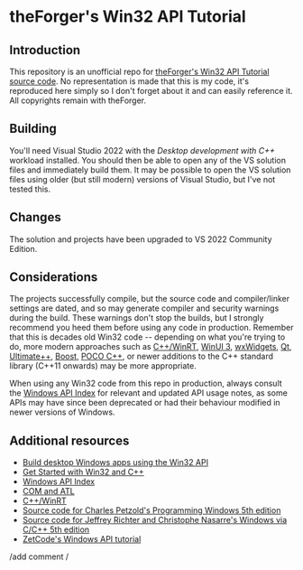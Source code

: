 # theForger's Win32 API Tutorial

## Introduction

This repository is an unofficial repo for [theForger's Win32 API Tutorial](http://www.winprog.org/tutorial/) [source code](http://bit.ly/2ntziDq). No representation is made that this is my code, it's reproduced here simply so I don't forget about it and can easily reference it. All copyrights remain with theForger.

## Building

You'll need Visual Studio 2022 with the _Desktop development with C++_ workload installed. You should then be able to open any of the VS solution files and immediately build them. It may be possible to open the VS solution files using older (but still modern) versions of Visual Studio, but I've not tested this.

## Changes

The solution and projects have been upgraded to VS 2022 Community Edition.

## Considerations

The projects successfully compile, but the source code and compiler/linker settings are dated, and so may generate compiler and security warnings during the build. These warnings don't stop the builds, but I strongly recommend you heed them before using any code in production. Remember that this is decades old Win32 code -- depending on what you're trying to do, more modern approaches such as [C++/WinRT](https://learn.microsoft.com/en-us/windows/uwp/cpp-and-winrt-apis/), [WinUI 3](https://docs.microsoft.com/en-us/windows/apps/winui/winui3/), [wxWidgets](https://www.wxwidgets.org/), [Qt](https://www.qt.io/), [Ultimate++](https://www.ultimatepp.org/), [Boost](https://www.boost.org/), [POCO C++](https://pocoproject.org/), or newer additions to the C++ standard library (C++11 onwards) may be more appropriate.

When using any Win32 code from this repo in production, always consult the [Windows API Index](https://docs.microsoft.com/en-us/windows/win32/apiindex/windows-api-list) for relevant and updated API usage notes, as some APIs may have since been deprecated or had their behaviour modified in newer versions of Windows.

## Additional resources

* [Build desktop Windows apps using the Win32 API](https://docs.microsoft.com/en-us/windows/win32/)
* [Get Started with Win32 and C++](https://docs.microsoft.com/en-us/windows/win32/learnwin32/learn-to-program-for-windows)
* [Windows API Index](https://docs.microsoft.com/en-us/windows/win32/apiindex/windows-api-list)
* [COM and ATL](https://docs.microsoft.com/en-us/cpp/atl/introduction-to-com-and-atl?view=msvc-160)
* [C++/WinRT](https://docs.microsoft.com/en-us/windows/uwp/cpp-and-winrt-apis/)
* [Source code for Charles Petzold's Programming Windows 5th edition](https://github.com/yottaawesome/programming-windows-5th-edition)
* [Source code for Jeffrey Richter and Christophe Nasarre's Windows via C/C++ 5th edition](https://github.com/yottaawesome/windows-via-c-cpp)
* [ZetCode's Windows API tutorial](https://zetcode.com/gui/winapi/)

/add comment /